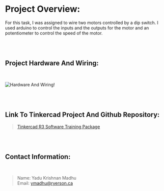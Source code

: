 
# Project Overview: # 

For this task, I was assigned to wire two motors controlled by a dip switch. I used arduino to control the inputs and the outputs for the motor and an potentiometer to control the speed of the motor.

<br>
<br>

## Project Hardware And Wiring: ##

<br>

![Hardware And Wiring!](images/Arduino.jpeg)

<br>
<br>

## Link To Tinkercad Project And Github Repository: ##

>[Tinkercad R3 Software Training Package](https://www.tinkercad.com/things/fL9dq7z8zX8 "Name : Yadu Krishnan Madhu")

<br>
<br>

 ## Contact Information: ##
<br>

>Name: Yadu Krishnan Madhu <br>
>Email: ymadhu@ryerson.ca <br>